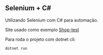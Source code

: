 ## Selenium + C#

Utilizando Selenium com C# para automação.

Site usado como exemplo [Shop-test](https://ewertonluan.github.io/curso_JavaScript/)

Para roda o projeto com dotnet cli:
```sh
dotnet run 
```
